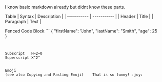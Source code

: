 I know basic markdown already but didnt know these parts.



Table	| Syntax | Description |
| ----------- | ----------- |
| Header | Title |
| Paragraph | Text |


Fenced Code Block	```
{
  "firstName": "John",
  "lastName": "Smith",
  "age": 25
}
```


Subscript	H~2~O
Superscript	X^2^


Emoji
(see also Copying and Pasting Emoji)	That is so funny! :joy:

